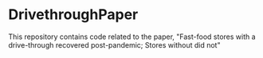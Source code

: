 # DrivethroughPaper
This repository contains code related to the paper, "Fast-food stores with a drive-through recovered post-pandemic; Stores without did not"

